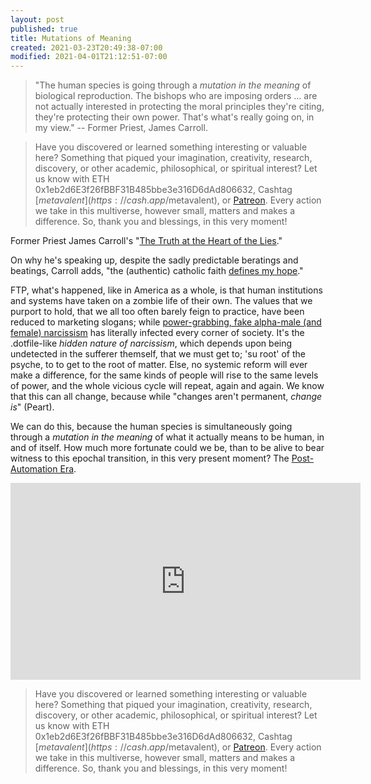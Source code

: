 ```yaml
---
layout: post
published: true
title: Mutations of Meaning
created: 2021-03-23T20:49:38-07:00
modified: 2021-04-01T21:12:51-07:00
---
```


> "The human species is going through a _mutation in the meaning_ of biological reproduction. The bishops who are imposing orders ... are not actually interested in protecting the moral principles they're citing, they're protecting their own power. That's what's really going on, in my view." -- Former Priest, James Carroll.

> Have you discovered or learned something interesting or valuable here? Something that piqued your imagination, creativity, research, discovery, or other academic, philosophical, or spiritual interest? Let us know with ETH 0x1eb2d6E3f26fBBF31B485bbe3e316D6dAd806632, Cashtag [$metavalent](https://cash.app/$metavalent), or [Patreon](https://patreon.com/metavalent). Every action we take in this multiverse, however small, matters and makes a difference. So, thank you and blessings, in this very moment!

Former Priest James Carroll's "[The Truth at the Heart of the Lies](https://www.goodreads.com/book/show/54061762-the-truth-at-the-heart-of-the-lie)."

On why he's speaking up, despite the sadly predictable beratings and beatings, Carroll adds, "the (authentic) catholic faith [defines my hope](https://youtu.be/464bg-DkPC814m40s)."

FTP, what's happened, like in America as a whole, is that human institutions and systems have taken on a zombie life of their own. The values that we purport to hold, that we all too often barely feign to practice, have been reduced to marketing slogans; while [power-grabbing, fake alpha-male (and female) narcissism](https://metavalent.com/2021/03/20/13-48-41.html) has literally infected every corner of society. It's the .dotfile-like _hidden nature of narcissism_, which depends upon being undetected in the sufferer themself, that we must get to; 'su root' of the psyche, to to get to the root of matter. Else, no systemic reform will ever make a difference, for the same kinds of people will rise to the same levels of power, and the whole vicious cycle will repeat, again and again. We know that this can all change, because while "changes aren't permanent, _change is_" (Peart).

We can do this, because the human species is simultaneously going through a _mutation in the meaning_ of what it actually means to be human, in and of itself. How much more fortunate could we be, than to be alive to bear witness to this epochal transition, in this very present moment? The [Post-Automation Era](https://PostAutomationEra.com).

<div class="embed-container"><iframe loading="lazy" width="560" height="315" src="https://www.youtube.com/embed/464bg-DkPC8" title="YouTube video player" frameborder="0" allow="accelerometer; autoplay; clipboard-write; encrypted-media; gyroscope; picture-in-picture" allowfullscreen></iframe></div>


> Have you discovered or learned something interesting or valuable here? Something that piqued your imagination, creativity, research, discovery, or other academic, philosophical, or spiritual interest? Let us know with ETH 0x1eb2d6E3f26fBBF31B485bbe3e316D6dAd806632, Cashtag [$metavalent](https://cash.app/$metavalent), or [Patreon](https://patreon.com/metavalent). Every action we take in this multiverse, however small, matters and makes a difference. So, thank you and blessings, in this very moment!